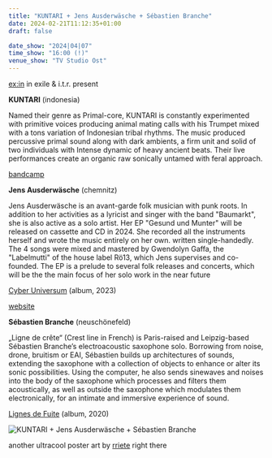 ```yaml
---
title: "KUNTARI + Jens Ausderwäsche + Sébastien Branche"
date: 2024-02-21T11:12:35+01:00
draft: false

date_show: "2024|04|07"
time_show: "16:00 (!)"
venue_show: "TV Studio Ost"
---
```


[ex:in](https://iinexx.bandcamp.com) in exile & i.t.r. present

**KUNTARI** (indonesia)

Named their genre as Primal-core, KUNTARI is constantly experimented with primitive voices producing animal mating calls with his Trumpet mixed with a tons variation of Indonesian tribal rhythms. The music produced percussive primal sound along with dark ambients, a firm unit and solid of two individuals with Intense dynamic of heavy ancient beats. Their live performances create an organic raw sonically untamed with feral approach.

[bandcamp](https://kuntari.bandcamp.com)

**Jens Ausderwäsche** (chemnitz)

Jens Ausderwäsche is an avant-garde folk musician with punk roots. In addition to her activities as a lyricist and singer with the band "Baumarkt", she is also active as a solo artist. Her EP "Gesund und Munter" will be released on cassette and CD in 2024. She recorded all the instruments herself and wrote the music entirely on her own. written single-handedly. The 4 songs were mixed and mastered by Gwendolyn Gaffa, the "Labelmutti" of the house label Rö13, which Jens supervises and co-founded. The EP is a prelude to several folk releases and concerts, which will be the the main focus of her solo work in the near future

[Cyber Universum](https://roe13recs.bandcamp.com/album/cyber-universum) (album, 2023)

[website](https://juhuroe13recordsyay.de.tl/Jens-Ausderw.ae.sche.htm)

**Sébastien Branche** (neuschönefeld)

„Ligne de crête“ (Crest line in French) is Paris-raised and Leipzig-based Sébastien Branche’s electroacoustic saxophone solo. Borrowing from noise, drone, bruitism or EAI, Sébastien builds up architectures of sounds, extending the saxophone with a collection of objects to enhance or alter its sonic possibilities. Using the computer, he also sends sinewaves and noises into the body of the saxophone which processes and filters them acoustically, as well as outside the saxophone which modulates them electronically, for an intimate and immersive experience of sound.

[Lignes de Fuite](https://mappa.bandcamp.com/album/lignes-de-fuite) (album, 2020)

![KUNTARI + Jens Ausderwäsche + Sébastien Branche](../../posters/2024-04-07.jpg)

another ultracool poster art by [rriete](https://www.instagram.com/rriete/) right there
